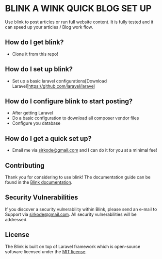 # BLINK A WINK QUICK BLOG SET UP

Use blink to post articles or run full website content. It is fully tested and it can speed up your articles / Blog work flow.

## How do I get blink?
-  Clone it from this repo!

## How do I set up blink?
-  Set up a basic laravel configurations[Download Laravel]https://github.com/laravel/laravel

## How do I configure blink to start posting?
-  After getting Laravel
-  Do a basic configuration to download all composer vendor files
-  Configure you database

## How do I get a quick set up?
-  Email me via [sirkode@gmail.com](mailto:sirkode@gmail.com) and I can do it for you at a minimal fee!

## Contributing

Thank you for considering to use blink! The documentation guide can be found in the 
[Blink documentation](#).

## Security Vulnerabilities

If you discover a security vulnerability within Blink, please send an e-mail to Support via [sirkode@gmail.com](mailto:sirkode@gmail.com). All security vulnerabilities will be addressed.

## License

The Blink is built on top of Laravel framework which is open-source software licensed under the [MIT license](https://opensource.org/licenses/MIT).